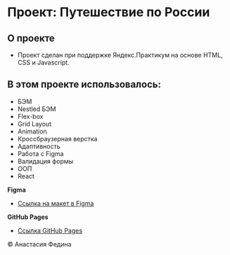 # Проект: Путешествие по России

## О проекте

+ Проект сделан при поддержке Яндекс.Практикум на основе HTML, CSS и Javascript.

## В этом проекте использовалось:
* БЭМ
* Nestled БЭМ
* Flex-box
* Grid Layout
* Animation
* Кроссбраузерная верстка
* Адаптивность
* Работа с Figma
* Валидация формы
* ООП
* React

**Figma**

* [Ссылка на макет в Figma](https://www.figma.com/file/2cn9N9jSkmxD84oJik7xL7/JavaScript.-Sprint-4?node-id=28212%3A269&t=oypCXHmeBTXclT6H-0)

**GitHub Pages**

* [Ссылка GitHub Pages](https://anassstay.github.io/mesto/)

© Анастасия Федина